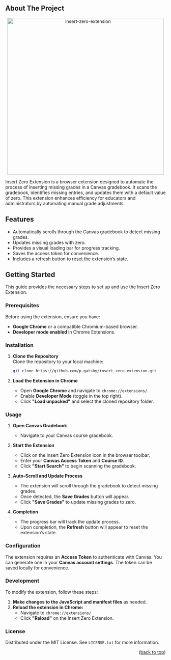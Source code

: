 <a name="readme-top"></a>

## About The Project

<div align="center"> 
<img width="492" alt="insert-zero-extension" src="">
</div>

Insert Zero Extension is a browser extension designed to automate the process of inserting missing grades in a Canvas gradebook. It scans the gradebook, identifies missing entries, and updates them with a default value of zero. This extension enhances efficiency for educators and administrators by automating manual grade adjustments.

## Features

- Automatically scrolls through the Canvas gradebook to detect missing grades.
- Updates missing grades with zero.
- Provides a visual loading bar for progress tracking.
- Saves the access token for convenience.
- Includes a refresh button to reset the extension’s state.

## Getting Started

This guide provides the necessary steps to set up and use the Insert Zero Extension.

### Prerequisites

Before using the extension, ensure you have:

- **Google Chrome** or a compatible Chromium-based browser.
- **Developer mode enabled** in Chrome Extensions.

### Installation

1. **Clone the Repository**  
   Clone the repository to your local machine:

   ```bash
   git clone https://github.com/p-gatsby/insert-zero-extension.git
   ```

2. **Load the Extension in Chrome**
   - Open **Google Chrome** and navigate to `chrome://extensions/`.
   - Enable **Developer Mode** (toggle in the top right).
   - Click **"Load unpacked"** and select the cloned repository folder.

### Usage

1. **Open Canvas Gradebook**

   - Navigate to your Canvas course gradebook.

2. **Start the Extension**

   - Click on the Insert Zero Extension icon in the browser toolbar.
   - Enter your **Canvas Access Token** and **Course ID**.
   - Click **"Start Search"** to begin scanning the gradebook.

3. **Auto-Scroll and Update Process**

   - The extension will scroll through the gradebook to detect missing grades.
   - Once detected, the **Save Grades** button will appear.
   - Click **"Save Grades"** to update missing grades to zero.

4. **Completion**
   - The progress bar will track the update process.
   - Upon completion, the **Refresh** button will appear to reset the extension’s state.

### Configuration

The extension requires an **Access Token** to authenticate with Canvas. You can generate one in your **Canvas account settings**. The token can be saved locally for convenience.

### Development

To modify the extension, follow these steps:

1. **Make changes to the JavaScript and manifest files** as needed.
2. **Reload the extension in Chrome:**
   - Navigate to `chrome://extensions/`
   - Click **"Reload"** on the Insert Zero Extension.

### License

Distributed under the MIT License. See `LICENSE.txt` for more information.

<p align="right">(<a href="#readme-top">back to top</a>)</p>
